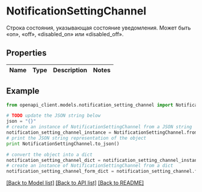 # NotificationSettingChannel

Строка состояния, указывающая состояние уведомления. Может быть «on», «off», «disabled_on» или «disabled_off».

## Properties
Name | Type | Description | Notes
------------ | ------------- | ------------- | -------------

## Example

```python
from openapi_client.models.notification_setting_channel import NotificationSettingChannel

# TODO update the JSON string below
json = "{}"
# create an instance of NotificationSettingChannel from a JSON string
notification_setting_channel_instance = NotificationSettingChannel.from_json(json)
# print the JSON string representation of the object
print NotificationSettingChannel.to_json()

# convert the object into a dict
notification_setting_channel_dict = notification_setting_channel_instance.to_dict()
# create an instance of NotificationSettingChannel from a dict
notification_setting_channel_form_dict = notification_setting_channel.from_dict(notification_setting_channel_dict)
```
[[Back to Model list]](../README.md#documentation-for-models) [[Back to API list]](../README.md#documentation-for-api-endpoints) [[Back to README]](../README.md)


